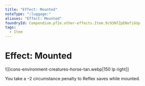 ```yaml
---
title: "Effect: Mounted"
noteType: ":luggage:"
aliases: "Effect: Mounted"
foundryId: Compendium.pf2e.other-effects.Item.9c93NfZpENofiGUp
tags:
  - Item
---
```


# Effect: Mounted
![[icons-environment-creatures-horse-tan.webp|150 lp right]]

You take a –2 circumstance penalty to Reflex saves while mounted.
